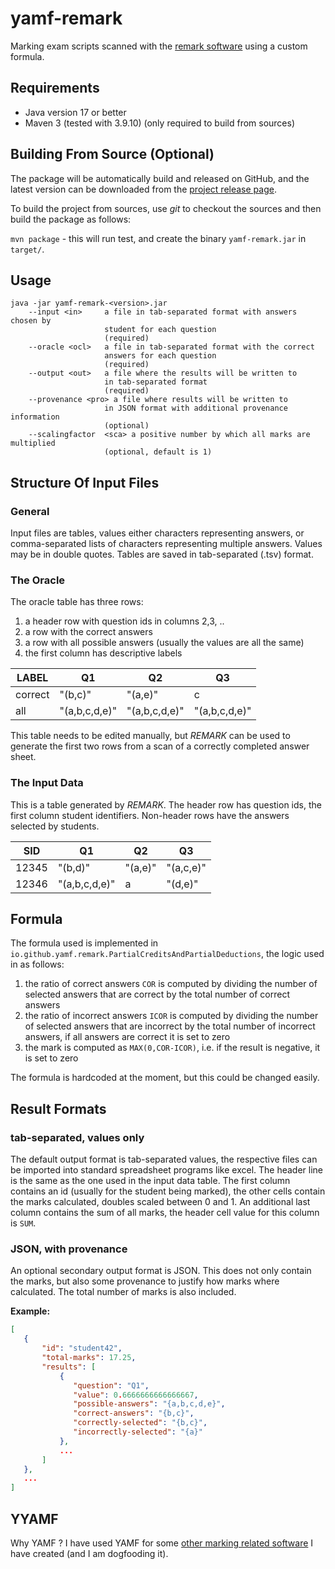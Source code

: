 # yamf-remark

Marking exam scripts scanned with the [remark software](https://remarksoftware.com/) using a custom formula.

## Requirements

- Java version 17 or better
- Maven 3 (tested with 3.9.10) (only required to build from sources)

## Building From Source (Optional)

The package will be automatically build and released on GitHub, and the latest version can be downloaded from 
the [project release page](https://github.com/jensdietrich/yamf-remark/packages/).

To build the project from sources, use _git_ to checkout the sources and then build the package as follows:

`mvn package` - this will run test, and create the binary `yamf-remark.jar` in `target/`.

## Usage 

```
java -jar yamf-remark-<version>.jar
    --input <in>     a file in tab-separated format with answers chosen by
                     student for each question
                     (required)
    --oracle <ocl>   a file in tab-separated format with the correct
                     answers for each question
                     (required)
    --output <out>   a file where the results will be written to
                     in tab-separated format
                     (required)
    --provenance <pro> a file where results will be written to 
                     in JSON format with additional provenance information
                     (optional)
    --scalingfactor  <sca> a positive number by which all marks are multiplied
                     (optional, default is 1)
```

## Structure Of Input Files

### General

Input files are tables, values either characters representing answers, or comma-separated lists of characters
representing multiple answers. 
Values may be in double quotes.
Tables are saved in tab-separated (.tsv) format. 

### The Oracle

The oracle table has three rows: 

1. a header row with question ids in columns 2,3, .. 
2. a row with the correct answers
3. a row with all possible answers (usually the values are all the same)
4. the first column has descriptive labels

| LABEL | Q1                                            | Q2 | Q3 |
|-------|---|---|---|
| correct | "(b,c)" | "(a,e)" | c |
| all   | "(a,b,c,d,e)" | "(a,b,c,d,e)" | "(a,b,c,d,e)" |

This table needs to be edited manually, but _REMARK_ can be used to generate the first 
two rows from a scan of a correctly completed answer sheet. 

### The Input Data

This is a table generated by _REMARK_. The header row has question ids, the first column 
student identifiers. Non-header rows have the answers selected by students. 


| SID   | Q1            | Q2      | Q3        |
|-------|---------------|---------|-----------|
| 12345 | "(b,d)"       | "(a,e)" | "(a,c,e)" |
| 12346 | "(a,b,c,d,e)" | a       | "(d,e)"   |

## Formula

The formula used is implemented in `io.github.yamf.remark.PartialCreditsAndPartialDeductions`,
the logic used in as follows: 

1. the ratio of correct answers `COR` is computed by dividing the number of selected answers that are correct by the total number of correct answers
1. the ratio of incorrect answers `ICOR` is computed by dividing the number of selected answers that are incorrect by the total number of incorrect answers, if all answers are correct it is set to zero
2. the mark is computed as `MAX(0,COR-ICOR)`, i.e. if the result is negative, it is set to zero

The formula is hardcoded at the moment, but this could be changed easily. 

## Result Formats

### tab-separated, values only

The default output format is tab-separated values, the respective files can be imported into 
standard spreadsheet programs like excel. The header line is the same as the one used in the input data table.
The first column contains an id (usually for the student being marked), the other cells contain the marks calculated, 
doubles scaled between 0 and 1. 
An additional last column contains the sum of all marks, the header cell value for this column is `SUM`.

### JSON, with provenance

An optional secondary output format is JSON. This does not only contain the marks, but also some 
provenance to justify how marks where calculated. The total number of marks is also included.

**Example:**

```json
[
   {
       "id": "student42",
       "total-marks": 17.25,
       "results": [
           {
              "question": "Q1",
              "value": 0.6666666666666667,
              "possible-answers": "{a,b,c,d,e}",
              "correct-answers": "{b,c}",
              "correctly-selected": "{b,c}",
              "incorrectly-selected": "{a}"
           },
           ...
       ]
   },
   ...
]
```

## YYAMF

Why YAMF ? I have used YAMF for some [other marking related software](https://github.com/jensdietrich/yamf) I have created (and I am dogfooding it).

